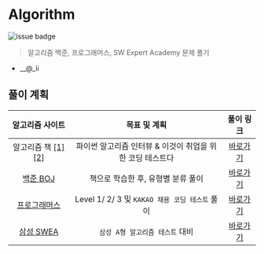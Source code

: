 # Algorithm

![issue badge](https://img.shields.io/badge/Python-3.7.6-blue) 

> 알고리즘 백준, 프로그래머스, SW Expert Academy 문제 풀기

- __@_ii

## 풀이 계획
|알고리즘 사이트|목표 및 계획|풀이 링크|
|:---:|:---:|:---:|
|알고리즘 책 [[1]](https://book.naver.com/bookdb/book_detail.nhn?bid=16406247) [[2]](https://book.naver.com/bookdb/book_detail.nhn?bid=16439154)|파이썬 알고리즘 인터뷰 & 이것이 취업을 위한 코딩 테스트다|[바로가기](https://github.com/seu0313/Algorithm/tree/master/Basic)|
|[백준 BOJ](https://www.acmicpc.net)|책으로 학습한 후, 유형별 분류 풀이|[바로가기](https://github.com/seu0313/Algorithm/tree/master/BOJ)|
|[프로그래머스](https://programmers.co.kr/learn/challenges)|Level 1/ 2/ 3 및 `KAKAO 채용 코딩 테스트` 풀이|[바로가기](https://github.com/seu0313/Algorithm/tree/master/Programmers)|
|[삼성 SWEA](https://swexpertacademy.com/main/main.do)|`삼성 A형 알고리즘 테스트` 대비|[바로가기](https://github.com/seu0313/Algorithm/tree/master/SWEA)|


